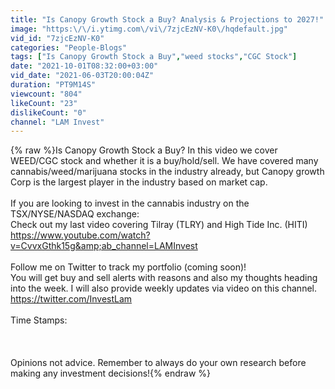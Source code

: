 ```yaml
---
title: "Is Canopy Growth Stock a Buy? Analysis & Projections to 2027!"
image: "https:\/\/i.ytimg.com\/vi\/7zjcEzNV-K0\/hqdefault.jpg"
vid_id: "7zjcEzNV-K0"
categories: "People-Blogs"
tags: ["Is Canopy Growth Stock a Buy","weed stocks","CGC Stock"]
date: "2021-10-01T08:32:00+03:00"
vid_date: "2021-06-03T20:00:04Z"
duration: "PT9M14S"
viewcount: "804"
likeCount: "23"
dislikeCount: "0"
channel: "LAM Invest"
---
```

{% raw %}Is Canopy Growth Stock a Buy? In this video we cover WEED/CGC stock and whether it is a buy/hold/sell. We have covered many cannabis/weed/marijuana stocks in the industry already, but Canopy growth Corp is the largest player in the industry based on market cap.<br /><br />If you are looking to invest in the cannabis industry on the TSX/NYSE/NASDAQ exchange:<br />Check out my last video covering Tilray (TLRY) and High Tide Inc. (HITI)<br /><a rel="nofollow" target="blank" href="https://www.youtube.com/watch?v=CvvxGthk15g&amp;ab_channel=LAMInvest">https://www.youtube.com/watch?v=CvvxGthk15g&amp;ab_channel=LAMInvest</a><br /><br />Follow me on Twitter to track my portfolio (coming soon)! <br />You will get buy and sell alerts with reasons and also my thoughts heading into the week. I will also provide weekly updates via video on this channel. <a rel="nofollow" target="blank" href="https://twitter.com/InvestLam">https://twitter.com/InvestLam</a><br /><br />Time Stamps:<br /><br /><br /><br />Opinions not advice. Remember to always do your own research before making any investment decisions!{% endraw %}

